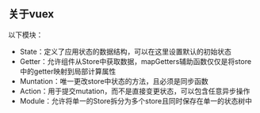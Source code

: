 ## 关于vuex

以下模块：

* State：定义了应用状态的数据结构，可以在这里设置默认的初始状态
* Getter：允许组件从Store中获取数据，mapGetters辅助函数仅仅是将store中的getter映射到局部计算属性
* Muntation：唯一更改store中状态的方法，且必须是同步函数
* Action：用于提交mutation，而不是直接变更状态，可以包含任意异步操作
* Module：允许将单一的Store拆分为多个store且同时保存在单一的状态树中